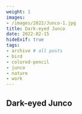 ```yaml
---
weight: 1
images:
- /images/2022/Junco-1.jpg
title: Dark-eyed Junco
date: 2022-02-15
hideExif: true
tags:
- archive # all posts
- bird
- colored-pencil
- junco
- nature
- work
---
```


## Dark-eyed Junco

